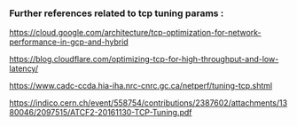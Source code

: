### Further references related to tcp tuning params : 

https://cloud.google.com/architecture/tcp-optimization-for-network-performance-in-gcp-and-hybrid

https://blog.cloudflare.com/optimizing-tcp-for-high-throughput-and-low-latency/

https://www.cadc-ccda.hia-iha.nrc-cnrc.gc.ca/netperf/tuning-tcp.shtml

https://indico.cern.ch/event/558754/contributions/2387602/attachments/1380046/2097515/ATCF2-20161130-TCP-Tuning.pdf

